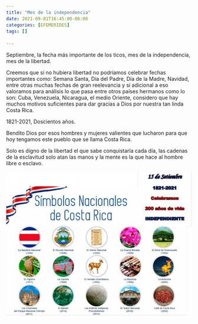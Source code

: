 ```yaml
---
title: "Mes de la independencia"
date: 2021-09-01T16:45:00-06:00
categories: [EFEMERIDES]
tags: []

---
```


Septiembre, la fecha más importante de los ticos, mes de la independencia, mes de la libertad.

<!--more-->

Creemos que si no hubiera libertad no podríamos celebrar fechas importantes como: Semana Santa, Día del Padre, Día de la Madre, Navidad, entre otras muchas fechas de gran reelevancia y si adicional a eso valoramos para análisis lo que pasa entre otros países hermanos como lo son: Cuba, Venezuela, Nicaragua, el medio Oriente, considero que hay muchos motivos suficientes para dar gracias a Dios por nuestra tan linda Costa Rica.

1821-2021, Doscientos años.

Bendito Dios por esos hombres y mujeres valientes que lucharon para que hoy tengamos este pueblo que se llama Costa Rica.

Solo es digno de la libertad el que sabe conquistarla cada día, las cadenas de la esclavitud solo atan las manos y la mente es la que hace al hombre libre o esclavo.

![Image](image.jpg)